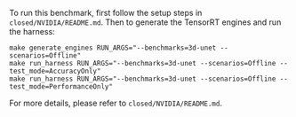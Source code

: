 To run this benchmark, first follow the setup steps in `closed/NVIDIA/README.md`. Then to generate the TensorRT engines and run the harness:

```
make generate_engines RUN_ARGS="--benchmarks=3d-unet --scenarios=Offline"
make run_harness RUN_ARGS="--benchmarks=3d-unet --scenarios=Offline --test_mode=AccuracyOnly"
make run_harness RUN_ARGS="--benchmarks=3d-unet --scenarios=Offline --test_mode=PerformanceOnly"
```

For more details, please refer to `closed/NVIDIA/README.md`.